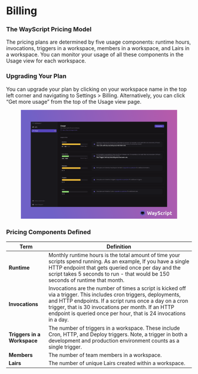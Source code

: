# Billing

### **The WayScript Pricing Model**

The pricing plans are determined by five usage components: runtime hours, invocations, triggers in a workspace, members in a workspace, and Lairs in a workspace. You can monitor your usage of all these components in the Usage view for each workspace.

### **Upgrading Your Plan**

You can upgrade your plan by clicking on your workspace name in the top left corner and navigating to Settings > Billing. Alternatively, you can click “Get more usage” from the top of the Usage view page.

<figure><img src="../../.gitbook/assets/usage.png" alt=""><figcaption></figcaption></figure>

### **Pricing Components Defined**

| Term                        | Definition                                                                                                                                                                                                                                                                                               |
| --------------------------- | -------------------------------------------------------------------------------------------------------------------------------------------------------------------------------------------------------------------------------------------------------------------------------------------------------- |
| **Runtime**                 | Monthly runtime hours is the total amount of time your scripts spend running. As an example, If you have a single HTTP endpoint that gets queried once per day and the script takes 5 seconds to run - that would be 150 seconds of runtime that month.                                                  |
| **Invocations**             | Invocations are the number of times a script is kicked off via a trigger. This includes cron triggers, deployments, and HTTP endpoints. If a script runs once a day on a cron trigger, that is 30 invocations per month. If an HTTP endpoint is queried once per hour, that is 24 invocations in a day.  |
| **Triggers in a Workspace** | The number of triggers in a workspace. These include Cron, HTTP, and Deploy triggers. Note, a trigger in both a development and production environment counts as a single trigger.                                                                                                                       |
| **Members**                 | The number of team members in a workspace.                                                                                                                                                                                                                                                               |
| **Lairs**                   | The number of unique Lairs created within a workspace.                                                                                                                                                                                                                                                   |
